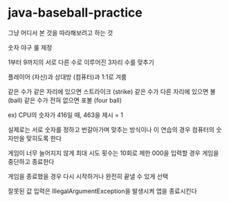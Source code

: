 # java-baseball-practice
그냥 어디서 본 것을 따라해보려고 하는 것

숫자 야구 룰 제정

1부터 9까지의 서로 다른 수로 이루어진 3자리 수를 맞추기

플레이어 (자신)과 상대방 (컴퓨터)과 1:1로 겨룸

같은 수가 같은 자리에 있으면 스트라이크 (strike)
같은 수가 다른 자리에 있으면 볼 (ball)
같은 수가 전혀 없으면 포볼 (four ball)

ex) CPU의 숫자가 416일 때, 463을 제시 = 1

실제로는 서로 숫자를 정하고 번갈아가며 맞추는 방식이나 
이 연습의 경우 컴퓨터의 숫자만을 맞히도록 한다

게임이 너무 늘어지지 않게 최대 시도 횟수는 10회로 제한
000을 입력할 경우 게임을 중단하고 종료한다

게임을 종료했을 경우 다시 시작하거나 완전히 끝낼 수 있게 선택

잘못된 값 입력은 IllegalArgumentException을 발생시켜 앱을 종료시킨다
